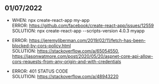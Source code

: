 ## 01/07/2022
- WHEN: npx create-react-app my-app <br />
  ERROR: https://github.com/facebook/create-react-app/issues/12559 <br />
  SOLUTION: npx create-react-app --scripts-version 4.0.3 myapp <br />

- ERROR: https://jeremyliberman.com/2019/02/11/fetch-has-been-blocked-by-cors-policy.html <br />
  SOLUTION: https://stackoverflow.com/a/65054550, https://jasonwatmore.com/post/2020/05/20/aspnet-core-api-allow-cors-requests-from-any-origin-and-with-credentials <br />
  
- ERROR: 401 STATUS CODE <br />
  SOLUTION: https://stackoverflow.com/a/48943220 <br />
  
